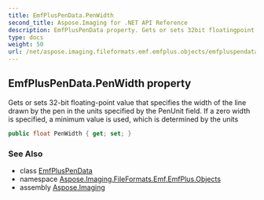 ```yaml
---
title: EmfPlusPenData.PenWidth
second_title: Aspose.Imaging for .NET API Reference
description: EmfPlusPenData property. Gets or sets 32bit floatingpoint value that specifies the width of the line drawn by the pen in the units specified by the PenUnit field. If a zero width is specified a minimum value is used which is determined by the units
type: docs
weight: 50
url: /net/aspose.imaging.fileformats.emf.emfplus.objects/emfpluspendata/penwidth/
---
```

## EmfPlusPenData.PenWidth property

Gets or sets 32-bit floating-point value that specifies the width of the line drawn by the pen in the units specified by the PenUnit field. If a zero width is specified, a minimum value is used, which is determined by the units

```csharp
public float PenWidth { get; set; }
```

### See Also

* class [EmfPlusPenData](../)
* namespace [Aspose.Imaging.FileFormats.Emf.EmfPlus.Objects](../../emfpluspendata/)
* assembly [Aspose.Imaging](../../../)



